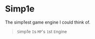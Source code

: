<!-- <img src="https://raw.githubusercontent.com/mrowrpurr/Simp1e/main/Resources/Images/Simplistic.png" align=left width=256 /> -->

# Simp1e

The simp1est game engine I could think of.

> `S`imp1e `I`s `MP`'s `1`st `E`ngine
